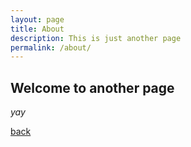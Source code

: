 ```yaml
---
layout: page
title: About
description: This is just another page
permalink: /about/
---
```


## Welcome to another page

_yay_

[back](./)